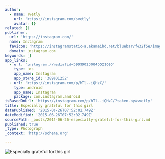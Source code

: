 ```yaml
---
author:
  - name: svetly
    url: 'https://instagram.com/svetly'
    avatar: {}
related: []
publisher:
  url: 'https://instagram.com/'
  name: Instagram
  favicon: 'https://instagramstatic-a.akamaihd.net/bluebar/fe32f5e/images/ico/favicon.ico'
  domain: instagram.com
keywords: []
app_links:
  - url: 'instagram://media?id=599990230845521090'
    type: ios
    app_name: Instagram
    app_store_id: '389801252'
  - url: 'https://instagram.com/p/hTl--iQHzC/'
    type: android
    app_name: Instagram
    package: com.instagram.android
isBasedOnUrl: 'https://instagram.com/p/hTl--iQHzC/?taken-by=svetly'
title: Especially grateful for this girl
datePublished: '2015-06-26T07:52:02.749Z'
dateModified: '2015-06-26T07:52:02.749Z'
sourcePath: _posts/2015-06-26-especially-grateful-for-this-girl.md
published: true
_type: Photograph
_context: 'http://schema.org'

---
```

![Especially grateful for this girl](https://igcdn-photos-h-a.akamaihd.net/hphotos-ak-xap1/t51.2885-15/1169196_184869718370895_645296236_n.jpg)